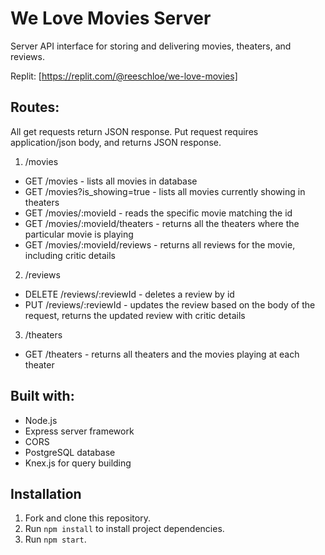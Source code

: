# We Love Movies Server
Server API interface for storing and delivering movies, theaters, and reviews.

Replit: [https://replit.com/@reeschloe/we-love-movies]

## Routes: 
All get requests return JSON response. Put request requires application/json body, and returns JSON response.
1. /movies
  * GET /movies - lists all movies in database
  * GET /movies?is_showing=true - lists all movies currently showing in theaters
  * GET /movies/:movieId - reads the specific movie matching the id
  * GET /movies/:movieId/theaters - returns all the theaters where the particular movie is playing
  * GET /movies/:movieId/reviews - returns all reviews for the movie, including critic details
2. /reviews
  * DELETE /reviews/:reviewId - deletes a review by id
  * PUT /reviews/:reviewId - updates the review based on the body of the request, returns the updated review with critic details
3. /theaters
  * GET /theaters - returns all theaters and the movies playing at each theater
  
## Built with:
- Node.js
- Express server framework
- CORS
- PostgreSQL database
- Knex.js for query building

## Installation

1. Fork and clone this repository.
1. Run `npm install` to install project dependencies.
1. Run `npm start`.
